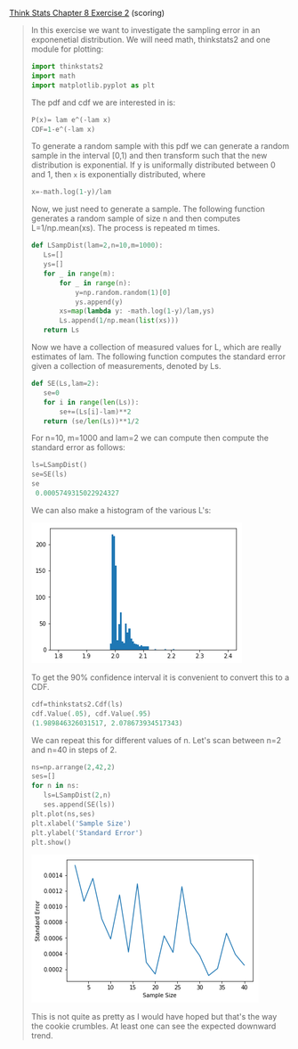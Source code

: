 [Think Stats Chapter 8 Exercise 2](http://greenteapress.com/thinkstats2/html/thinkstats2009.html#toc77) (scoring)

>In this exercise we want to investigate the sampling error in an exponenetial distribution. We will need math, thinkstats2 and one module for plotting:
> ```python
> import thinkstats2
> import math
> import matplotlib.pyplot as plt
> ```
> The pdf and cdf we are interested in is:
>```python
> P(x)= lam e^(-lam x)
> CDF=1-e^(-lam x)
> ```
> To generate a random sample with this pdf we can generate a random sample in the interval [0,1) and then transform such that the new distribution is exponential.  If y is uniformally distributed between 0 and 1, then `x` is exponentially distributed, where
> ```python
> x=-math.log(1-y)/lam
> ```
> Now, we just need to generate a sample.  The following function generates a random sample of size n and then computes L=1/np.mean(xs).  The process is repeated m times.
> ```python
> def LSampDist(lam=2,n=10,m=1000):
>    Ls=[]
>    ys=[]
>    for _ in range(m):
>        for _ in range(n):
>            y=np.random.random(1)[0]
>            ys.append(y)
>        xs=map(lambda y: -math.log(1-y)/lam,ys)
>        Ls.append(1/np.mean(list(xs)))
>    return Ls
>```
> Now we have a collection of measured values for L, which are really estimates of lam.  The following function computes the standard error given a collection of measurements, denoted by Ls.
> ```python
> def SE(Ls,lam=2):
>    se=0
>    for i in range(len(Ls)):
>        se+=(Ls[i]-lam)**2
>    return (se/len(Ls))**1/2
> ```
> For n=10, m=1000 and lam=2 we can compute then compute the standard error as follows:
> ```python
> ls=LSampDist()
> se=SE(ls)
> se
>  0.0005749315022924327
>```
>We can also make a histogram of the various L's:
>
>![lhist](https://github.com/williamcottrell72/dsp/blob/master/statistics/images/Lhistogram.png)
>
>To get the 90% confidence interval it is convenient to convert this to a CDF.
> ```python
> cdf=thinkstats2.Cdf(ls)
> cdf.Value(.05), cdf.Value(.95)
>(1.989846326031517, 2.078673934517343)
> ```
> We can repeat this for different values of n. Let's scan between n=2 and n=40 in steps of 2.
> ```python
> ns=np.arrange(2,42,2)
> ses=[]
> for n in ns:
>    ls=LSampDist(2,n)
>    ses.append(SE(ls))
> plt.plot(ns,ses)
>plt.xlabel('Sample Size')
>plt.ylabel('Standard Error')
>plt.show()
> ```
> ![sesn](https://github.com/williamcottrell72/dsp/blob/master/statistics/images/SE_vs_n.png)
>
>This is not quite as pretty as I would have hoped but that's the way the cookie crumbles.  At least one can see the
expected downward trend.
